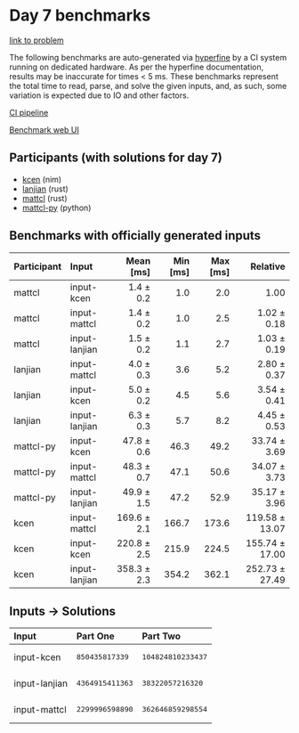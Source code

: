 # Day 7 benchmarks

[link to problem](https://adventofcode.com/2024/day/7)

The following benchmarks are auto-generated via
[hyperfine](https://github.com/sharkdp/hyperfine) by a CI system running on
dedicated hardware. As per the hyperfine documentation, results may be
inaccurate for times < 5 ms. These benchmarks represent the total time to read,
parse, and solve the given inputs, and, as such, some variation is expected due
to IO and other factors.

[CI pipeline](http://ci.papercode.net:8080/teams/main/pipelines/aoc2024)

[Benchmark web UI](https://aoc.ancalagon.black)


## Participants (with solutions for day 7)

- [kcen](https://github.com/kcen/aoc2024) (nim)
- [lanjian](https://github.com/lanjian/aoc-2024) (rust)
- [mattcl](https://github.com/mattcl/aoc2024) (rust)
- [mattcl-py](https://github.com/mattcl/aoc2024-py) (python)


## Benchmarks with officially generated inputs

| Participant | Input | Mean [ms] | Min [ms] | Max [ms] | Relative |
|:---|:---|---:|---:|---:|---:|
| mattcl | input-kcen | 1.4 ± 0.2 | 1.0 | 2.0 | 1.00 |
| mattcl | input-mattcl | 1.4 ± 0.2 | 1.0 | 2.5 | 1.02 ± 0.18 |
| mattcl | input-lanjian | 1.5 ± 0.2 | 1.1 | 2.7 | 1.03 ± 0.19 |
| lanjian | input-mattcl | 4.0 ± 0.3 | 3.6 | 5.2 | 2.80 ± 0.37 |
| lanjian | input-kcen | 5.0 ± 0.2 | 4.5 | 5.6 | 3.54 ± 0.41 |
| lanjian | input-lanjian | 6.3 ± 0.3 | 5.7 | 8.2 | 4.45 ± 0.53 |
| mattcl-py | input-kcen | 47.8 ± 0.6 | 46.3 | 49.2 | 33.74 ± 3.69 |
| mattcl-py | input-mattcl | 48.3 ± 0.7 | 47.1 | 50.6 | 34.07 ± 3.73 |
| mattcl-py | input-lanjian | 49.9 ± 1.5 | 47.2 | 52.9 | 35.17 ± 3.96 |
| kcen | input-mattcl | 169.6 ± 2.1 | 166.7 | 173.6 | 119.58 ± 13.07 |
| kcen | input-kcen | 220.8 ± 2.5 | 215.9 | 224.5 | 155.74 ± 17.00 |
| kcen | input-lanjian | 358.3 ± 2.3 | 354.2 | 362.1 | 252.73 ± 27.49 |


## Inputs -> Solutions

| Input | Part One | Part Two |
|:---|:---|:---|
|input-kcen|<pre>850435817339</pre>|<pre>104824810233437</pre>|
|input-lanjian|<pre>4364915411363</pre>|<pre>38322057216320</pre>|
|input-mattcl|<pre>2299996598890</pre>|<pre>362646859298554</pre>|